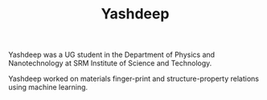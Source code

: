 ﻿---
_build:
  render: always
  list: always

# Display name
title: Yashdeep

# Full name (for SEO)
first_name: Yashdeep
last_name: Podder
join: -2023

# Username (this should match the folder name)
authors:
  - Yashdeep

# Is this the primary user of the site?
superuser: false

# Role/position
role: UG Project (2023-24)
mrole: Institute of Science, Nagpur

# Organizations/Affiliations
organizations:
  - name: MSc (Physics)
    url: ''

# Short bio (displayed in user profile at end of posts)
bio:

education:
  courses:
    - course: BSc in Physics
      institution: SRMIST, Kattankulathur
      year: 2024

user_groups:
  - Alumni (Grad)
---

Yashdeep was a UG student in the Department of Physics and Nanotechnology at SRM Institute of Science and Technology.

Yashdeep worked on materials finger-print and structure-property relations using machine learning.
